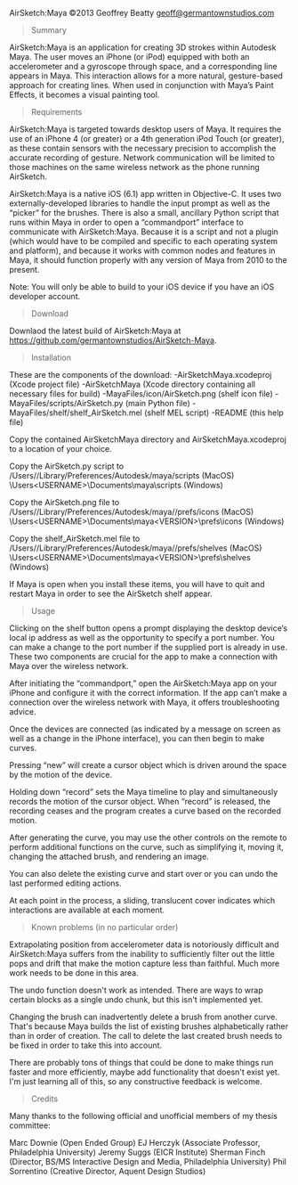 AirSketch:Maya
©2013 Geoffrey Beatty
geoff@germantownstudios.com

>Summary

AirSketch:Maya is an application for creating 3D strokes within Autodesk Maya.  The user moves an iPhone (or iPod) equipped with both an accelerometer and a gyroscope through space, and a corresponding line appears in Maya.  This interaction allows for a more natural, gesture-based approach for creating lines.  When used in conjunction with Maya’s Paint Effects, it becomes a visual painting tool.


>Requirements

AirSketch:Maya  is targeted towards desktop users of Maya.  It requires the use of an iPhone 4 (or greater) or a 4th generation iPod Touch (or greater), as these contain sensors with the necessary precision to accomplish the accurate recording of gesture.  Network communication will be limited to those machines on the same wireless network as the phone running AirSketch.

AirSketch:Maya is a native iOS (6.1) app written in Objective-C. It uses two externally-developed libraries to handle the input prompt as well as the “picker” for the brushes. There is also a small, ancillary Python script that runs within Maya in order to open a “commandport” interface to communicate with AirSketch:Maya. Because it is a script and not a plugin (which would have to be compiled and specific to each operating system and platform), and because it works with common nodes and features in Maya, it should function properly with any version of Maya from 2010 to the present.

Note: You will only be able to build to your iOS device if you have an iOS developer account.


>Download

Downlaod the latest build of AirSketch:Maya at <https://github.com/germantownstudios/AirSketch-Maya>.


>Installation

These are the components of the download:
-AirSketchMaya.xcodeproj (Xcode project file)
-AirSketchMaya (Xcode directory containing all necessary files for build)
-MayaFiles/icon/AirSketch.png (shelf icon file)
-MayaFiles/scripts/AirSketch.py (main Python file)
-MayaFiles/shelf/shelf_AirSketch.mel (shelf MEL script)
-README (this help file)

Copy the contained AirSketchMaya directory and AirSketchMaya.xcodeproj to a location of your choice.

Copy the AirSketch.py script to 
/Users/<USERNAME>/Library/Preferences/Autodesk/maya/scripts (MacOS)
\Users\<USERNAME>\Documents\maya\scripts (Windows)

Copy the AirSketch.png file to
/Users/<USERNAME>/Library/Preferences/Autodesk/maya/<VERSION>/prefs/icons (MacOS)
\Users\<USERNAME>\Documents\maya\<VERSION>\prefs\icons (Windows)

Copy the shelf_AirSketch.mel file to
/Users/<USERNAME>/Library/Preferences/Autodesk/maya/<VERSION>/prefs/shelves (MacOS)
\Users\<USERNAME>\Documents\maya\<VERSION>\prefs\shelves (Windows)

If Maya is open when you install these items, you will have to quit and restart Maya in order to see the AirSketch shelf appear.


>Usage

Clicking on the shelf button opens a prompt displaying the desktop device’s local ip address as well as the opportunity to specify a port number. You can make a change to the port number if the supplied port is already in use. These two components are crucial for the app to make a connection with Maya over the wireless network.

After initiating the “commandport,” open the AirSketch:Maya app on your iPhone and configure it with the correct information. If the app can’t make a connection over the wireless network with Maya, it offers troubleshooting advice.

Once the devices are connected (as indicated by a message on screen as well as a change in the iPhone interface), you can then begin to make curves. 

Pressing “new” will create a cursor object which is driven around the space by the motion of the device.

Holding down “record” sets the Maya timeline to play and simultaneously records the motion of the cursor object. When “record” is released, the recording ceases and the program creates a curve based on the recorded motion.

After generating the curve, you may use the other controls on the remote to perform additional functions on the curve, such as simplifying it, moving it, changing the attached brush, and rendering an image.

You can also delete the existing curve and start over or you can undo the last performed editing actions.

At each point in the process, a sliding, translucent cover indicates which interactions are available at each moment.


>Known problems (in no particular order)

Extrapolating position from accelerometer data is notoriously difficult and AirSketch:Maya suffers from the inability to sufficiently filter out the little pops and drift that make the motion capture less than faithful. Much more work needs to be done in this area.

The undo function doesn't work as intended. There are ways to wrap certain blocks as a single undo chunk, but this isn't implemented yet.

Changing the brush can inadvertently delete a brush from another curve. That's because Maya builds the list of existing brushes alphabetically rather than in order of creation. The call to delete the last created brush needs to be fixed in order to take this into account.

There are probably tons of things that could be done to make things run faster and more efficiently, maybe add functionality that doesn't exist yet. I'm just learning all of this, so any constructive feedback is welcome.


>Credits

Many thanks to the following official and unofficial members of my thesis committee:

Marc Downie (Open Ended Group)
EJ Herczyk (Associate Professor, Philadelphia University)
Jeremy Suggs (EICR Institute)
Sherman Finch (Director, BS/MS Interactive Design and Media, Philadelphia University)
Phil Sorrentino (Creative Director, Aquent Design Studios)

